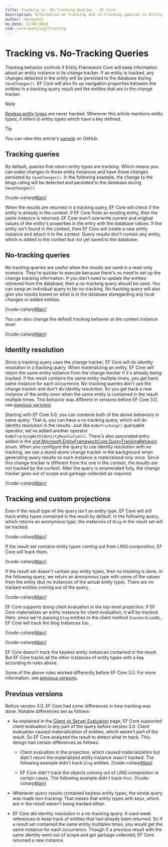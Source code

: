 ```yaml
---
title: Tracking vs. No-Tracking Queries - EF Core
description: Information on tracking and no-tracking queries in Entity Framework Core
author: smitpatel
ms.date: 11/09/2020
uid: core/querying/tracking
---
```

# Tracking vs. No-Tracking Queries

Tracking behavior controls if Entity Framework Core will keep information about an entity instance in its change tracker. If an entity is tracked, any changes detected in the entity will be persisted to the database during `SaveChanges()`. EF Core will also fix up navigation properties between the entities in a tracking query result and the entities that are in the change tracker.

> [!NOTE]
> [Keyless entity types](xref:core/modeling/keyless-entity-types) are never tracked. Wherever this article mentions entity types, it refers to entity types which have a key defined.

> [!TIP]
> You can view this article's [sample](https://github.com/dotnet/EntityFramework.Docs/tree/master/samples/core/Querying/Tracking) on GitHub.

## Tracking queries

By default, queries that return entity types are tracking. Which means you can make changes to those entity instances and have those changes persisted by `SaveChanges()`. In the following example, the change to the blogs rating will be detected and persisted to the database during `SaveChanges()`.

[!code-csharp[Main](../../../samples/core/Querying/Tracking/Program.cs#Tracking)]

When the results are returned in a tracking query, EF Core will check if the entity is already in the context. If EF Core finds an existing entity, then the same instance is returned. EF Core won't overwrite current and original values of the entity's properties in the entry with the database values. If the entity isn't found in the context, then EF Core will create a new entity instance and attach it to the context. Query results don't contain any entity, which is added to the context but not yet saved to the database.

## No-tracking queries

No tracking queries are useful when the results are used in a read-only scenario. They're quicker to execute because there's no need to set up the change tracking information. If you don't need to update the entities retrieved from the database, then a no-tracking query should be used. You can swap an individual query to be no-tracking. No tracking query will also give you results based on what is in the database disregarding any local changes or added entities.

[!code-csharp[Main](../../../samples/core/Querying/Tracking/Program.cs#NoTracking)]

You can also change the default tracking behavior at the context instance level:

[!code-csharp[Main](../../../samples/core/Querying/Tracking/Program.cs#ContextDefaultTrackingBehavior)]

## Identity resolution

Since a tracking query uses the change tracker, EF Core will do identity resolution in a tracking query. When materializing an entity, EF Core will return the same entity instance from the change tracker if it's already being tracked. If the result contains the same entity multiple times, you get back same instance for each occurrence. No-tracking queries don't use the change tracker and don't do identity resolution. So you get back a new instance of the entity even when the same entity is contained in the result multiple times. This behavior was different in versions before EF Core 3.0, see [previous versions](#previous-versions).

Starting with EF Core 5.0, you can combine both of the above behaviors in same query. That is, you can have a no tracking query, which will do identity resolution in the results. Just like `AsNoTracking()` queryable operator, we've added another operator `AsNoTrackingWithIdentityResolution()`. There's also associated entry added in the <xref:Microsoft.EntityFrameworkCore.QueryTrackingBehavior> enum. When you configure the query to use identity resolution with no tracking, we use a stand-alone change tracker in the background when generating query results so each instance is materialized only once. Since this change tracker is different from the one in the context, the results are not tracked by the context. After the query is enumerated fully, the change tracker goes out of scope and garbage collected as required.

[!code-csharp[Main](../../../samples/core/Querying/Tracking/Program.cs#NoTrackingWithIdentityResolution)]

## Tracking and custom projections

Even if the result type of the query isn't an entity type, EF Core will still track entity types contained in the result by default. In the following query, which returns an anonymous type, the instances of `Blog` in the result set will be tracked.

[!code-csharp[Main](../../../samples/core/Querying/Tracking/Program.cs#CustomProjection1)]

If the result set contains entity types coming out from LINQ composition, EF Core will track them.

[!code-csharp[Main](../../../samples/core/Querying/Tracking/Program.cs#CustomProjection2)]

If the result set doesn't contain any entity types, then no tracking is done. In the following query, we return an anonymous type with some of the values from the entity (but no instances of the actual entity type). There are no tracked entities coming out of the query.

[!code-csharp[Main](../../../samples/core/Querying/Tracking/Program.cs#CustomProjection3)]

 EF Core supports doing client evaluation in the top-level projection. If EF Core materializes an entity instance for client evaluation, it will be tracked. Here, since we're passing `blog` entities to the client method `StandardizeURL`, EF Core will track the blog instances too.

[!code-csharp[Main](../../../samples/core/Querying/Tracking/Program.cs#ClientProjection)]

[!code-csharp[Main](../../../samples/core/Querying/Tracking/Program.cs#ClientMethod)]

EF Core doesn't track the keyless entity instances contained in the result. But EF Core tracks all the other instances of entity types with a key according to rules above.

Some of the above rules worked differently before EF Core 3.0. For more information, see [previous versions](#previous-versions).

## Previous versions

Before version 3.0, EF Core had some differences in how tracking was done. Notable differences are as follows:

- As explained in the [Client vs Server Evaluation](xref:core/querying/client-eval) page, EF Core supported client evaluation in any part of the query before version 3.0. Client evaluation caused materialization of entities, which weren't part of the result. So EF Core analyzed the result to detect what to track. This design had certain differences as follows:
  - Client evaluation in the projection, which caused materialization but didn't return the materialized entity instance wasn't tracked. The following example didn't track `blog` entities.
    [!code-csharp[Main](../../../samples/core/Querying/Tracking/Program.cs#ClientProjection)]

  - EF Core didn't track the objects coming out of LINQ composition in certain cases. The following example didn't track `Post`.
    [!code-csharp[Main](../../../samples/core/Querying/Tracking/Program.cs#CustomProjection2)]

- Whenever query results contained keyless entity types, the whole query was made non-tracking. That means that entity types with keys, which are in the result weren't being tracked either.
- EF Core did identity resolution in a no-tracking query. It used weak references to keep track of entities that had already been returned. So if a result set contained the same entity multiples times, you would get the same instance for each occurrence. Though if a previous result with the same identity went out of scope and got garbage collected, EF Core returned a new instance.
